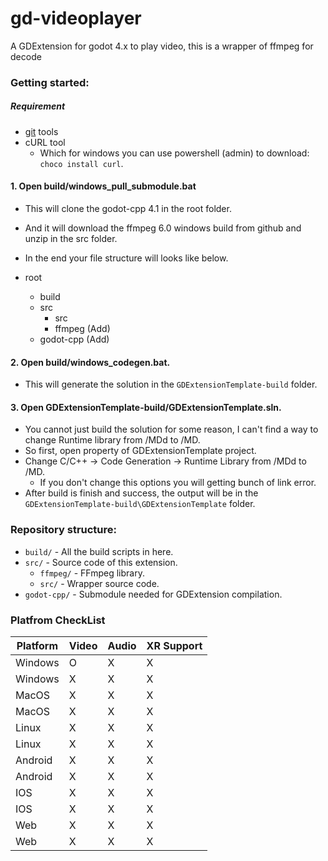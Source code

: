 # gd-videoplayer

A GDExtension for godot 4.x to play video, this is a wrapper of ffmpeg for decode

 
### Getting started:

##### Requirement

- [git](https://git-scm.com) tools
- cURL tool
	- Which for windows you can use powershell (admin) to download: `choco install curl`.

#### 1. Open build/windows_pull_submodule.bat
- This will clone the godot-cpp 4.1 in the root folder.
- And it will download the ffmpeg 6.0 windows build from github and unzip in the src folder.
- In the end your file structure will looks like below.

- root
	- build
	- src
		- src
		- ffmpeg (Add)
	- godot-cpp (Add)
	
#### 2. Open build/windows_codegen.bat.

- This will generate the solution in the `GDExtensionTemplate-build` folder.

#### 3. Open GDExtensionTemplate-build/GDExtensionTemplate.sln.

- You cannot just build the solution for some reason, I can't find a way to change Runtime library from /MDd to /MD.
- So first, open property of GDExtensionTemplate project.
- Change C/C++ -> Code Generation -> Runtime Library from /MDd to /MD.
	- If you don't change this options you will getting bunch of link error.
- After build is finish and success, the output will be in the `GDExtensionTemplate-build\GDExtensionTemplate` folder.

### Repository structure:
- `build/` - All the build scripts in here.
- `src/` - Source code of this extension.
	- `ffmpeg/` - FFmpeg library.
	- `src/` - Wrapper source code.
- `godot-cpp/` - Submodule needed for GDExtension compilation.

### Platfrom CheckList
| Platform | Video | Audio | XR Support |
|-|-|-|-|
| Windows | O | X | X |
| Windows | X | X | X |
| MacOS | X | X | X |
| MacOS | X | X | X |
| Linux | X | X | X |
| Linux | X | X | X |
| Android | X | X | X |
| Android | X | X | X |
| IOS | X | X | X |
| IOS | X | X | X |
| Web | X | X | X |
| Web | X | X | X |